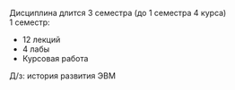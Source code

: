 Дисциплина длится 3 семестра (до 1 семестра 4 курса)  
1 семестр:
- 12 лекций
- 4 лабы
- Курсовая работа
  
Д/з: история развития ЭВМ